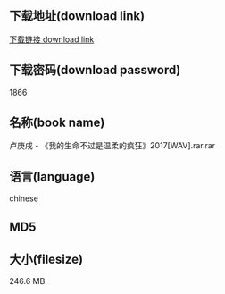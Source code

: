 ## 下载地址(download link)
[下载链接 download link](https://voluble-croquembouche-d321dc.netlify.app/?s=%E5%8D%A2%E5%BA%9A%E6%88%8C+-+%E3%80%8A%E6%88%91%E7%9A%84%E7%94%9F%E5%91%BD%E4%B8%8D%E8%BF%87%E6%98%AF%E6%B8%A9%E6%9F%94%E7%9A%84%E7%96%AF%E7%8B%82%E3%80%8B2017%5BWAV%5D.rar)

## 下载密码(download password)
1866

## 名称(book name)
卢庚戌 - 《我的生命不过是温柔的疯狂》2017[WAV].rar.rar

## 语言(language)
chinese

## MD5


## 大小(filesize)
246.6 MB
